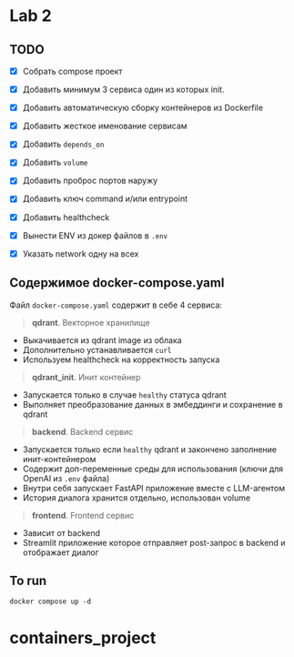 # Lab 2

## TODO

- [x] Собрать compose проект
- [x] Добавить минимум 3 сервиса один из которых init.
- [x] Добавить автоматическую сборку контейнеров из Dockerfile
- [x] Добавить жесткое именование сервисам
- [x] Добавить `depends_on`
- [x] Добавить `volume`
- [x] Добавить проброс портов наружу
- [x] Добавить ключ command и/или entrypoint
- [x] Добавить healthcheck
- [x] Вынести ENV из докер файлов в `.env`
- [x] Указать network одну на всех


## Содержимое docker-compose.yaml

Файл `docker-compose.yaml` содержит в себе 4 сервиса:
> **qdrant**. Векторное хранилище
- Выкачивается из qdrant image из облака
- Дополнительно устанавливается `curl`
- Используем healthcheck на корректность запуска

> **qdrant_init**. Инит контейнер
- Запускается только в случае `healthy` статуса qdrant
- Выполняет преобразование данных в эмбеддинги и сохранение в qdrant

> **backend**. Backend сервис
- Запускается только если `healthy` qdrant и закончено заполнение инит-контейнером
- Содержит доп-переменные среды для использования (ключи для OpenAI из `.env` файла)
- Внутри себя запускает FastAPI приложение вместе с LLM-агентом
- История диалога хранится отдельно, использован volume

> **frontend**. Frontend сервис
- Зависит от backend
- Streamlit приложение которое отправляет post-запрос в backend и отображает диалог

## To run

```shell
docker compose up -d
```
# containers_project